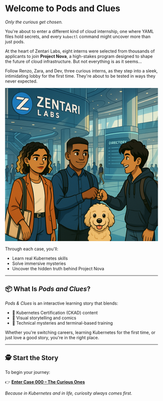 # Welcome to Pods and Clues

*Only the curious get chosen.*

You're about to enter a different kind of cloud internship, one where YAML files hold secrets, and every `kubectl` command might uncover more than just pods.

At the heart of Zentari Labs, eight interns were selected from thousands of applicants to join **Project Nova**, a high-stakes program designed to shape the future of cloud infrastructure. But not everything is as it seems...

Follow Renzo, Zara, and Dev, three curious interns, as they step into a sleek, intimidating lobby for the first time. They're about to be tested in ways they never expected.

![Pods and Clues Cover Art](assets/homepage/cover-art.png)

Through each case, you'll:

* Learn real Kubernetes skills
* Solve immersive mysteries
* Uncover the hidden truth behind Project Nova

---

## 📦 What Is *Pods and Clues*?

*Pods & Clues* is an interactive learning story that blends:

* 📘 Kubernetes Certification (CKAD) content
* 🧩 Visual storytelling and comics
* 🧠 Technical mysteries and terminal-based training

Whether you're switching careers, learning Kubernetes for the first time, or just love a good story, you're in the right place.

---

## 🕵️ Start the Story

To begin your journey:

👉 [**Enter Case 000 – The Curious Ones**](cases/case-000.md)

*Because in Kubernetes and in life, curiosity always comes first.*
